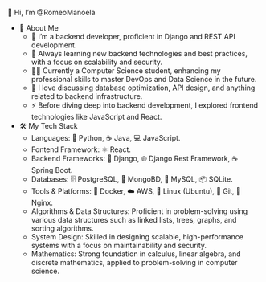 👋 Hi, I’m @RomeoManoela

- 🚀 About Me
  - 💼 I’m a backend developer, proficient in Django and REST API development.
  - 🌱 Always learning new backend technologies and best practices, with a focus on scalability and security.
  - 👨‍🎓 Currently a Computer Science student, enhancing my professional skills to master DevOps and Data Science in the future.
  - 💬 I love discussing database optimization, API design, and anything related to backend infrastructure.
  - ⚡ Before diving deep into backend development, I explored frontend technologies like JavaScript and React.
- 🛠️ My Tech Stack
  - Languages: 🐍 Python, ☕ Java, 💻 JavaScript.
  - Fontend Framework: ⚛️ React.
  - Backend Frameworks: 🐍 Django,  🌐 Django Rest Framework, ☕ Spring Boot.
  - Databases: 🗄️ PostgreSQL, 🍃 MongoBD, 🐬 MySQL, 📦 SQLite.
  - Tools & Platforms: 🐳 Docker, ☁️ AWS, 🐧 Linux (Ubuntu), 📂 Git, 📜 Nginx.
  - Algorithms & Data Structures: Proficient in problem-solving using various data structures such as linked lists, trees, graphs, and sorting algorithms.
  - System Design: Skilled in designing scalable, high-performance systems with a focus on maintainability and security.
  - Mathematics: Strong foundation in calculus, linear algebra, and discrete mathematics, applied to problem-solving in computer science.




<!---
RomeoManoela/RomeoManoela is a ✨ special ✨ repository because its `README.md` (this file) appears on your GitHub profile.
You can click the Preview link to take a look at your changes.
--->
